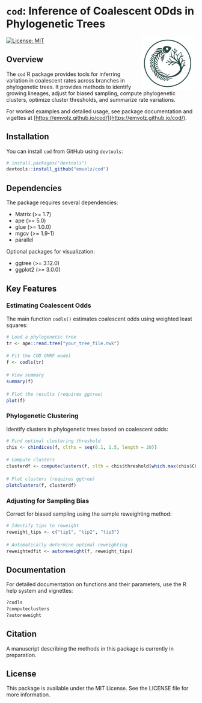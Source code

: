 # `cod`: Inference of Coalescent ODds in Phylogenetic Trees

<img src="man/figures/cod.png" align="right" height="139" />

[![License: MIT](https://img.shields.io/badge/License-MIT-yellow.svg)](https://opensource.org/licenses/MIT)

## Overview

The `cod` R package provides tools for inferring variation in coalescent rates across branches in phylogenetic trees. It provides methods to identify growing lineages, adjust for biased sampling, compute phylogenetic clusters, optimize cluster thresholds, and summarize rate variations.

For worked examples and detailed usage, see package documentation and vigettes at [https://emvolz.github.io/cod/](https://emvolz.github.io/cod/). 

## Installation

You can install `cod` from GitHub using `devtools`:

```r
# install.packages("devtools")
devtools::install_github("emvolz/cod")
```

## Dependencies

The package requires several dependencies:
- Matrix (>= 1.7)
- ape (>= 5.0)
- glue (>= 1.0.0)
- mgcv (>= 1.9-1)
- parallel

Optional packages for visualization:
- ggtree (>= 3.12.0)
- ggplot2 (>= 3.0.0)

## Key Features

### Estimating Coalescent Odds

The main function `codls()` estimates coalescent odds using weighted least squares:

```r
# Load a phylogenetic tree
tr <- ape::read.tree("your_tree_file.nwk")

# Fit the COD GMRF model
f <- codls(tr)

# View summary
summary(f)

# Plot the results (requires ggtree)
plot(f)
```

### Phylogenetic Clustering

Identify clusters in phylogenetic trees based on coalescent odds:

```r
# Find optimal clustering threshold
chis <- chindices(f, clths = seq(0.1, 1.5, length = 20))

# Compute clusters
clusterdf <- computeclusters(f, clth = chis$threshold[which.max(chis$CH)])

# Plot clusters (requires ggtree)
plotclusters(f, clusterdf)
```

### Adjusting for Sampling Bias

Correct for biased sampling using the sample reweighting method:

```r
# Identify tips to reweight
reweight_tips <- c("tip1", "tip2", "tip3")

# Automatically determine optimal reweighting
reweightedfit <- autoreweight(f, reweight_tips)
```

## Documentation

For detailed documentation on functions and their parameters, use the R help system and vignettes:

```r
?codls
?computeclusters
?autoreweight
```


## Citation

A manuscript describing the methods in this package is currently in preparation.


## License

This package is available under the MIT License. See the LICENSE file for more information.

